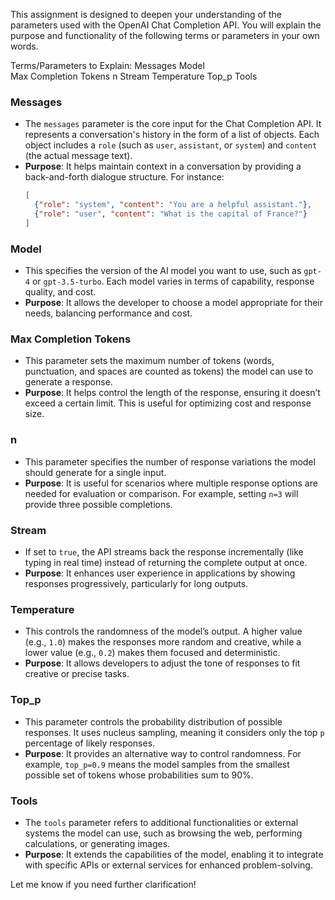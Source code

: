 
This assignment is designed to deepen your understanding of the parameters used with the OpenAI Chat Completion API. You will explain the purpose and functionality of the following terms or parameters in your own words.

Terms/Parameters to Explain:
Messages
Model  
Max Completion Tokens
n
Stream
Temperature
Top_p
Tools

### **Messages**
- The `messages` parameter is the core input for the Chat Completion API. It represents a conversation's history in the form of a list of objects. Each object includes a `role` (such as `user`, `assistant`, or `system`) and `content` (the actual message text).  
- **Purpose**: It helps maintain context in a conversation by providing a back-and-forth dialogue structure. For instance:
  ```json
  [
    {"role": "system", "content": "You are a helpful assistant."},
    {"role": "user", "content": "What is the capital of France?"}
  ]
  ```

### **Model**
- This specifies the version of the AI model you want to use, such as `gpt-4` or `gpt-3.5-turbo`. Each model varies in terms of capability, response quality, and cost.  
- **Purpose**: It allows the developer to choose a model appropriate for their needs, balancing performance and cost.

### **Max Completion Tokens**
- This parameter sets the maximum number of tokens (words, punctuation, and spaces are counted as tokens) the model can use to generate a response.  
- **Purpose**: It helps control the length of the response, ensuring it doesn’t exceed a certain limit. This is useful for optimizing cost and response size.

### **n**
- This parameter specifies the number of response variations the model should generate for a single input.  
- **Purpose**: It is useful for scenarios where multiple response options are needed for evaluation or comparison. For example, setting `n=3` will provide three possible completions.

### **Stream**
- If set to `true`, the API streams back the response incrementally (like typing in real time) instead of returning the complete output at once.  
- **Purpose**: It enhances user experience in applications by showing responses progressively, particularly for long outputs.

### **Temperature**
- This controls the randomness of the model’s output. A higher value (e.g., `1.0`) makes the responses more random and creative, while a lower value (e.g., `0.2`) makes them focused and deterministic.  
- **Purpose**: It allows developers to adjust the tone of responses to fit creative or precise tasks.

### **Top_p**
- This parameter controls the probability distribution of possible responses. It uses nucleus sampling, meaning it considers only the top `p` percentage of likely responses.  
- **Purpose**: It provides an alternative way to control randomness. For example, `top_p=0.9` means the model samples from the smallest possible set of tokens whose probabilities sum to 90%.

### **Tools**
- The `tools` parameter refers to additional functionalities or external systems the model can use, such as browsing the web, performing calculations, or generating images.  
- **Purpose**: It extends the capabilities of the model, enabling it to integrate with specific APIs or external services for enhanced problem-solving.

Let me know if you need further clarification!
